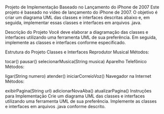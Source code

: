Projeto de Implementação Baseado no Lançamento do iPhone de 2007
Este projeto é baseado no vídeo de lançamento do iPhone de 2007. O objetivo é criar um diagrama UML das classes e interfaces descritas abaixo e, em seguida, implementar essas classes e interfaces em arquivos .java.

Descrição do Projeto
Você deve elaborar a diagramação das classes e interfaces utilizando uma ferramenta UML de sua preferência. Em seguida, implemente as classes e interfaces conforme especificado.

Estrutura do Projeto
Classes e Interfaces
Reprodutor Musical
Métodos:

tocar()
pausar()
selecionarMusica(String musica)
Aparelho Telefônico
Métodos:

ligar(String numero)
atender()
iniciarCorreioVoz()
Navegador na Internet
Métodos:

exibirPagina(String url)
adicionarNovaAba()
atualizarPagina()
Instruções para Implementação
Crie um diagrama UML das classes e interfaces utilizando uma ferramenta UML de sua preferência.
Implemente as classes e interfaces em arquivos .java conforme descrito.
